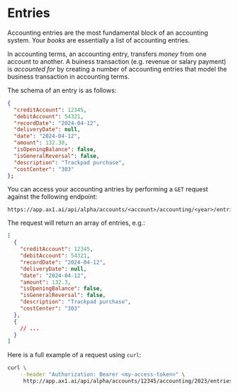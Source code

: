 ---
---

# Entries

Accounting entries are the most fundamental block of an accounting system. Your _books_
are essentially a list of accounting entries.

In accounting terms, an accounting entry, transfers _money_ from one account to another.
A buiness transaction (e.g. revenue or salary payment) is _accounted for_ by creating
a number of accounting entries that model the business transaction in accounting terms.

The schema of an entry is as follows:

```json
{
  "creditAccount": 12345,
  "debitAccount": 54321,
  "recordDate": "2024-04-12",
  "deliveryDate": null,
  "date": "2024-04-12",
  "amount": 132.30,
  "isOpeningBalance": false,
  "isGeneralReversal": false,
  "description": "Trackpad purchase",
  "costCenter": "303"
};
```

You can access your accounting antries by performing a `GET` request against the following endpoint:

```
https://app.ax1.ai/api/alpha/accounts/<account>/accounting/<year>/entries
```

The request will return an array of entries, e.g.:

```json
[
  {
    "creditAccount": 12345,
    "debitAccount": 54321,
    "recordDate": "2024-04-12",
    "deliveryDate": null,
    "date": "2024-04-12",
    "amount": 132.3,
    "isOpeningBalance": false,
    "isGeneralReversal": false,
    "description": "Trackpad purchase",
    "costCenter": "303"
  },
  {
    // ...
  }
]
```

Here is a full example of a request using `curl`:

```bash
curl \
    --header "Authorization: Bearer <my-access-token>" \
     http://app.ax1.ai/api/alpha/accounts/12345/accounting/2023/entries
```
